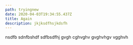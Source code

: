 ```yaml
---
path: tryingnew
date: 2020-04-03T19:34:55.437Z
title: Again
description: jkjksdfhsjkdsfh
---
```

nsdfb sdnfbshdf sdfbsdfhj gvgh cghvghv gvghvhgv vgghvh